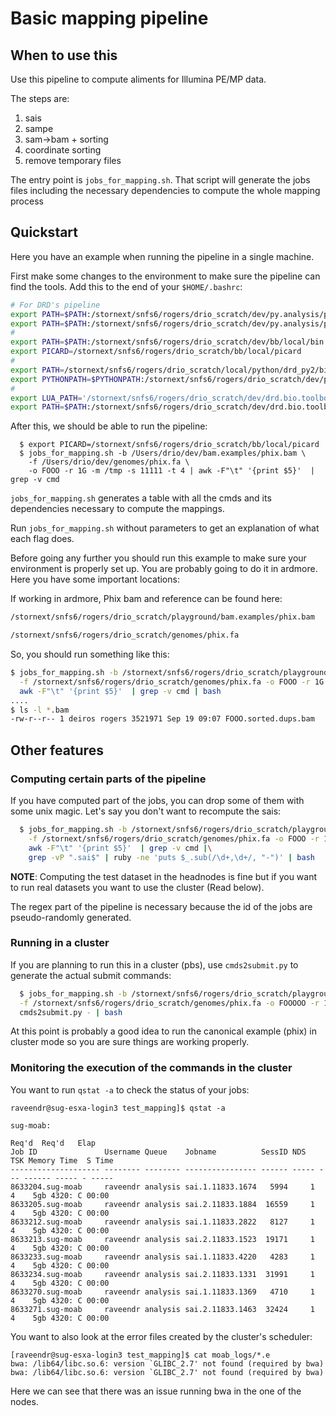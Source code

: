 # Basic mapping pipeline

## When to use this

Use this pipeline to compute aliments for Illumina PE/MP data.

The steps are:

  1. sais
  2. sampe
  3. sam->bam + sorting
  4. coordinate sorting
  5. remove temporary files

The entry point is ```jobs_for_mapping.sh```. That script will generate the jobs files
including the necessary dependencies to compute the whole mapping process

## Quickstart

Here you have an example when running the pipeline in a single machine.

First make some changes to the environment to make sure the pipeline can find the tools. Add this to
the end of your ```$HOME/.bashrc```:

```sh
# For DRD's pipeline
export PATH=$PATH:/stornext/snfs6/rogers/drio_scratch/dev/py.analysis/pipelines/mapping
export PATH=$PATH:/stornext/snfs6/rogers/drio_scratch/dev/py.analysis/pipelines
#
export PATH=$PATH:/stornext/snfs6/rogers/drio_scratch/dev/bb/local/bin
export PICARD=/stornext/snfs6/rogers/drio_scratch/bb/local/picard
#
export PATH=/stornext/snfs6/rogers/drio_scratch/local/python/drd_py2/bin:$PATH
export PYTHONPATH=$PYTHONPATH:/stornext/snfs6/rogers/drio_scratch/dev/py.analysis/drio.py:/stornext/snfs6/rogers/drio_scratch/dev/4librato/python-librato
#
export LUA_PATH='/stornext/snfs6/rogers/drio_scratch/dev/drd.bio.toolbox/lua/libs/?.lua'
export PATH=$PATH:/stornext/snfs6/rogers/drio_scratch/dev/drd.bio.toolbox/lua
```

After this, we should be able to run the pipeline:

```
  $ export PICARD=/stornext/snfs6/rogers/drio_scratch/bb/local/picard
  $ jobs_for_mapping.sh -b /Users/drio/dev/bam.examples/phix.bam \
    -f /Users/drio/dev/genomes/phix.fa \
    -o FOOO -r 1G -m /tmp -s 11111 -t 4 | awk -F"\t" '{print $5}'  | grep -v cmd
```

```jobs_for_mapping.sh``` generates a table with all the cmds and its dependencies necessary to compute the
mappings.

Run ```jobs_for_mapping.sh``` without parameters to get an explanation of what each flag does.

Before going any further you should run this example to make sure your environment is properly set up. You
are probably going to do it in ardmore. Here you have some important locations:

If working in ardmore, Phix bam and reference can be found here:

```sh
/stornext/snfs6/rogers/drio_scratch/playground/bam.examples/phix.bam
```

```sh
/stornext/snfs6/rogers/drio_scratch/genomes/phix.fa
```

So, you should run something like this:

```sh
$ jobs_for_mapping.sh -b /stornext/snfs6/rogers/drio_scratch/playground/bam.examples/phix.bam \
  -f /stornext/snfs6/rogers/drio_scratch/genomes/phix.fa -o FOOO -r 1G -m /tmp -s 1111 -t 2 |\
  awk -F"\t" '{print $5}'  | grep -v cmd | bash
....
$ ls -l *.bam
-rw-r--r-- 1 deiros rogers 3521971 Sep 19 09:07 FOOO.sorted.dups.bam
```

## Other features

### Computing certain parts of the pipeline

If you have computed part of the jobs, you can drop some of them with some unix magic.
Let's say you don't want to recompute the sais:

```sh
  $ jobs_for_mapping.sh -b /stornext/snfs6/rogers/drio_scratch/playground/bam.examples/phix.bam \
    -f /stornext/snfs6/rogers/drio_scratch/genomes/phix.fa -o FOOO -r 1G -m /tmp -s 1111 -t 2 |\
    awk -F"\t" '{print $5}'  | grep -v cmd |\
    grep -vP ".sai$" | ruby -ne 'puts $_.sub(/\d+,\d+/, "-")' | bash
```

**NOTE**: Computing the test dataset in the headnodes is fine but if you want to run real datasets you want
to use the cluster (Read below).

The regex part of the pipeline is necessary because the id of the jobs are
pseudo-randomly generated.

### Running in a cluster

If you are planning to run this in a cluster (pbs), use ```cmds2submit.py``` to generate
the actual submit commands:

```sh
  $ jobs_for_mapping.sh -b /stornext/snfs6/rogers/drio_scratch/playground/bam.examples/phix.bam \
  -f /stornext/snfs6/rogers/drio_scratch/genomes/phix.fa -o FOOOOO -r 1G -m /tmp -s 11833 -t 4 | \
  cmds2submit.py - | bash
  ```

At this point is probably a good idea to run the canonical example (phix) in cluster mode so you 
are sure things are working properly.

### Monitoring the execution of the commands in the cluster

You want to run ```qstat -a``` to check the status of your jobs:

```
raveendr@sug-esxa-login3 test_mapping]$ qstat -a

sug-moab:
                                                                         Req'd  Req'd   Elap
Job ID               Username Queue    Jobname          SessID NDS   TSK Memory Time  S Time
-------------------- -------- -------- ---------------- ------ ----- --- ------ ----- - -----
8633204.sug-moab     raveendr analysis sai.1.11833.1674   5994     1   4    5gb 4320: C 00:00
8633205.sug-moab     raveendr analysis sai.2.11833.1884  16559     1   4    5gb 4320: C 00:00
8633212.sug-moab     raveendr analysis sai.1.11833.2822   8127     1   4    5gb 4320: C 00:00
8633213.sug-moab     raveendr analysis sai.2.11833.1523  19171     1   4    5gb 4320: C 00:00
8633233.sug-moab     raveendr analysis sai.1.11833.4220   4283     1   4    5gb 4320: C 00:00
8633234.sug-moab     raveendr analysis sai.2.11833.1331  31991     1   4    5gb 4320: C 00:00
8633270.sug-moab     raveendr analysis sai.1.11833.1369   4710     1   4    5gb 4320: C 00:00
8633271.sug-moab     raveendr analysis sai.2.11833.1463  32424     1   4    5gb 4320: C 00:00
```

You want to also look at the error files
created by the cluster's scheduler:

```
[raveendr@sug-esxa-login3 test_mapping]$ cat moab_logs/*.e
bwa: /lib64/libc.so.6: version `GLIBC_2.7' not found (required by bwa)
bwa: /lib64/libc.so.6: version `GLIBC_2.7' not found (required by bwa)
```

Here we can see that there was an issue running bwa in the one of the nodes.


